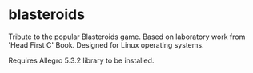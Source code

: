# blasteroids
Tribute to the popular Blasteroids game. Based on laboratory work from 'Head First C' Book. Designed for Linux operating systems.

Requires Allegro 5.3.2 library to be installed.
